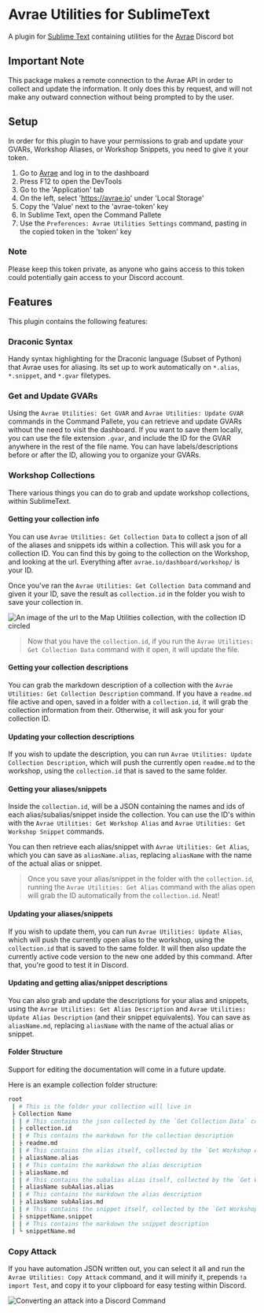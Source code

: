 # Avrae Utilities for SublimeText
A plugin for [Sublime Text](https://www.sublimetext.com/) containing utilities for the [Avrae](https://avrae.io) Discord bot

## Important Note
This package makes a remote connection to the Avrae API in order to collect and update the information. It only does this by request, and will not make any outward connection without being prompted to by the user.

## Setup
In order for this plugin to have your permissions to grab and update your GVARs, Workshop Aliases, or Workshop Snippets, you need to give it your token.

1. Go to [Avrae](https://avrae.io) and log in to the dashboard
2. Press F12 to open the DevTools
3. Go to the 'Application' tab
4. On the left, select 'https://avrae.io' under 'Local Storage'
5. Copy the 'Value' next to the 'avrae-token' key
6. In Sublime Text, open the Command Pallete
7. Use the ``Preferences: Avrae Utilities Settings`` command, pasting in the copied token in the 'token' key

### Note
Please keep this token private, as anyone who gains access to this token could potentially gain access to your Discord account.

## Features
This plugin contains the following features:

### Draconic Syntax
Handy syntax highlighting for the Draconic language (Subset of Python) that Avrae uses for aliasing. Its set up to work automatically on `*.alias`, `*.snippet`, and `*.gvar` filetypes.

### Get and Update GVARs
Using the ``Avrae Utilities: Get GVAR`` and ``Avrae Utilities: Update GVAR`` commands in the Command Pallete, you can retrieve and update GVARs without the need to visit the dashboard. If you want to save them locally, you can use the file extension ``.gvar``, and include the ID for the GVAR anywhere in the rest of the file name. You can have labels/descriptions before or after the ID, allowing you to organize your GVARs.

### Workshop Collections
There various things you can do to grab and update workshop collections, within SublimeText.

#### Getting your collection info
You can use ``Avrae Utilities: Get Collection Data`` to collect a json of all of the aliases and snippets ids within a collection. This will ask you for a collection ID. You can find this by going to the collection on the Workshop, and looking at the url. Everything after ``avrae.io/dashboard/workshop/`` is your ID.

Once you've ran the ``Avrae Utilities: Get Collection Data`` command and given it your ID, save the result as `collection.id` in the folder you wish to save your collection in. 

![An image of the url to the Map Utilities collection, with the collection ID circled](https://media.discordapp.net/attachments/666401385335750666/877414197842030612/unknown.png)

> Now that you have the `collection.id`, if you run the ``Avrae Utilities: Get Collection Data`` command with it open, it will update the file.

#### Getting your collection descriptions
You can grab the markdown description of a collection with the ``Avrae Utilities: Get Collection Description`` command. If you have a `readme.md` file active and open, saved in a folder with a `collection.id`, it will grab the collection information from their. Otherwise, it will ask you for your collection ID.

#### Updating your collection descriptions
If you wish to update the description, you can run ``Avrae Utilities: Update Collection Description``, which will push the currently open `readme.md` to the workshop, using the `collection.id` that is saved to the same folder.

#### Getting your aliases/snippets
Inside the `collection.id`, will be a JSON containing the names and ids of each alias/subalias/snippet inside the collection. You can use the ID's within with the ``Avrae Utilities: Get Workshop Alias`` and ``Avrae Utilities: Get Workshop Snippet`` commands.

You can then retrieve each alias/snippet with ``Avrae Utilities: Get Alias``, which you can save as ``aliasName.alias``, replacing ``aliasName`` with the name of the actual alias or snippet.

> Once you save your alias/snippet in the folder with the `collection.id`, running the ``Avrae Utilities: Get Alias`` command with the alias open will grab the ID automatically from the `collection.id`. Neat!

#### Updating your aliases/snippets
If you wish to update them, you can run ``Avrae Utilities: Update Alias``, which will push the currently open alias to the workshop, using the `collection.id` that is saved to the same folder. It will then also update the currently active code version to the new one added by this command. After that, you're good to test it in Discord.

#### Updating and getting alias/snippet descriptions
You can also grab and update the descriptions for your alias and snippets, using the ``Avrae Utilities: Get Alias Description`` and ``Avrae Utilities: Update Alias Description`` (and their snippet equivalents). You can save as ``aliasName.md``, replacing ``aliasName`` with the name of the actual alias or snippet.

#### Folder Structure
Support for editing the documentation will come in a future update.

Here is an example collection folder structure:
```bash
root
 | # This is the folder your collection will live in
 ├ Collection Name
 | | # This contains the json collected by the `Get Collection Data` command
 | ├ collection.id 
 | | # This contains the markdown for the collection description
 | ├ readme.md 
 | | # This contains the alias itself, collected by the `Get Workshop Alias` command, and updated with the `Update Workshop Alias` command
 | ├ aliasName.alias 
 | | # This contains the markdown the alias description
 | ├ aliasName.md 
 | | # This contains the subalias alias itself, collected by the `Get Workshop Alias` command, and updated with the `Update Workshop Alias` command
 | ├ aliasName subAalias.alias 
 | | # This contains the markdown the alias description
 | ├ aliasName subAalias.md 
 | | # This contains the snippet itself, collected by the `Get Workshop Snippet` command, and updated with the `Update Workshop Snippet` command
 | ├ snippetName.snippet 
 | | # This contains the markdown the snippet description
 | └ snippetName.md 
```

### Copy Attack
If you have automation JSON written out, you can select it all and run the ``Avrae Utilities: Copy Attack`` command, and it will minify it, prepends ``!a import Test``, and copy it to your clipboard for easy testing within Discord.

![Converting an attack into a Discord Command](https://media.discordapp.net/attachments/666401385335750666/877409550733566002/2021-08-17_22-32-12.gif)